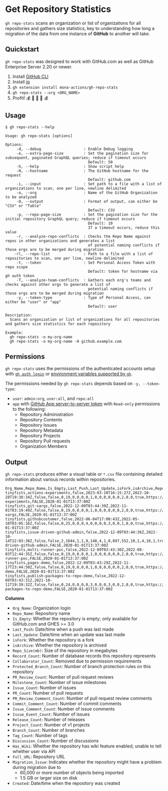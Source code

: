 # Get Repository Statistics

`gh repo-stats` scans an organization or list of organizations for all repositories and gathers size statistics, key to understanding how long a migration of the data from one instance of **GitHub** to another will take.

## Quickstart

`gh repo-stats` was designed to work with GitHub.com as well as GitHub Enterprise Server 2.20 or newer.

1. Install [GitHub CLI](https://cli.github.com/)
1. Install [jq](https://stedolan.github.io/jq/download/)
1. `gh extension install mona-actions/gh-repo-stats`
1. `gh repo-stats --org <ORG_NAME>`
1. Profit! 💰 💸 🤑 💸 💰

## Usage

```shell
$ gh repo-stats --help

Usage: gh repo-stats [options]

Options:
     -d, --debug                   : Enable Debug logging
     -e, --extra-page-size         : Set the pagination size for subsequent, paginated GraphQL queries; reduce if timeout occurs
                                     Default: 50
     -h, --help                    : Show script help
     -H, --hostname                : The GitHub hostname for the request
                                     Default: github.com
     -i, --input                   : Set path to a file with a list of organizations to scan, one per line, newline delimited
     -o, --org                     : Name of the GitHub Organization to be analyzed
     -O, --output                  : Format of output, can either be "CSV" or "Table"
                                     Default: CSV
     -p, --repo-page-size          : Set the pagination size for the initial repository GraphQL query; reduce if timeout occurs
                                     Default: 10
                                     If a timeout occurs, reduce this value
     -r, --analyze-repo-conflicts  : Checks the Repo Name against repos in other organizations and generates a list
                                     of potential naming conflicts if those orgs are to be merged during migration
    -rl, --repo-list               : Path to a file with a list of repositories to scan, one per line, newline delimited
     -t, --token                   : Set Personal Access Token with repo scope
                                     Default: token for hostname via gh auth token
     -T, --analyze-team-conflicts  : Gathers each org's teams and checks against other orgs to generate a list of
                                     potential naming conflicts if those orgs are to be merged during migration
     -y, --token-type              : Type of Personal Access, can either be "user" or "app"
                                     Default: user

Description:
  Scans an organization or list of organizations for all repositories and gathers size statistics for each repository

Example:
  gh repo-stats -o my-org-name
  gh repo-stats -o my-org-name -H github.example.com
```

## Permissions

`gh repo-stats` uses the permissions of the authenticated accounts setup with [`gh auth login`](https://cli.github.com/manual/gh_auth_login) or [environment variables supported by `gh`](https://cli.github.com/manual/gh_help_environment).

The permissions needed by `gh repo-stats` depends based on `-y, --token-type`:

- `user`: `admin:org`, `user:all`, and `repo:all`
- `app` with [GitHub App server-to-server token](https://docs.github.com/en/developers/overview/managing-deploy-keys#server-to-server-tokens) with `Read-only` permissions to the following:
  - Repository Administration
  - Repository Contents
  - Repository Issues
  - Repository Metadata
  - Repository Projects
  - Repository Pull requests
  - Organization Members

## Output

`gh repo-stats` produces either a visual table or `*.csv` file containing detailed information about various records within repositories.

```csv
Org_Name,Repo_Name,Is_Empty,Last_Push,Last_Update,isFork,isArchive,Repo_Size(mb),Record_Count,Protected_Branch_Count,PR_Review_Count,Milestone_Count,Issue_Count,PR_Count,PR_Review_Comment_Count,Commit_Comment_Count,Issue_Comment_Count,Issue_Event_Count,Release_Count,Project_Count,Branch_Count,Tag_Count,Discussion_Count,Has_Wiki,Full_URL,Migration_Issue,Created
tinyfists,actions-experiments,false,2023-03-10T16:15:27Z,2022-10-28T19:38:34Z,false,false,0,19,0,0,0,0,1,0,0,0,0,0,0,2,0,0,true,https://github.com/tinyfists/actions-experiments,FALSE,2020-01-01T13:37:00Z
tinyfists,git-xargs,false,2022-12-09T03:44:39Z,2022-11-01T03:19:49Z,false,false,0,19,0,0,0,0,1,0,0,0,0,0,0,2,0,0,true,https://github.com/tinyfists/git-xargs,FALSE,2020-01-01T13:37:00Z
tinyfists,githubcustomer,false,2022-06-04T17:00:43Z,2022-05-10T03:05:16Z,false,false,0,25,0,0,0,4,0,0,0,0,3,0,0,1,0,0,true,https://github.com/tinyfists/githubcustomer,FALSE,2020-01-01T13:37:00Z
tinyfists,issue-driven-github-admin,false,2022-12-09T03:44:36Z,2022-10-14T22:03:38Z,false,false,2,1644,1,1,0,140,4,1,0,897,552,10,1,4,10,1,true,https://github.com/tinyfists/issue-driven-github-admin,FALSE,2020-01-01T13:37:00Z
tinyfists,multi-runner-poc,false,2022-12-09T03:43:30Z,2022-08-03T12:44:35Z,false,false,0,19,0,0,0,0,1,0,0,0,0,0,0,2,0,0,true,https://github.com/tinyfists/multi-runner-poc,FALSE,2020-01-01T13:37:00Z
tinyfists,pages-demo,false,2022-12-09T03:43:29Z,2022-11-17T23:44:50Z,false,false,0,19,0,0,0,0,1,0,0,0,0,0,0,2,0,0,true,https://github.com/tinyfists/pages-demo,FALSE,2020-01-01T13:37:00Z
tinyfists,publish-packages-to-repo-demo,false,2022-12-09T03:43:31Z,2021-10-11T19:39:32Z,false,false,0,24,0,0,0,0,3,0,0,0,3,0,0,2,0,0,true,https://github.com/tinyfists/publish-packages-to-repo-demo,FALSE,2020-01-01T13:37:00Z
```

**Columns**

- `Org_Name`: Organization login
- `Repo_Name`: Repository name
- `Is_Empty`: Whether the repository is empty; only available for GitHub.com and GHES >= 3.0
- `Last_Push`: Date/time when a push was last made
- `Last_Update`: Date/time when an update was last made
- `isFork`: Whether the repository is a fork
- `isArchive`: Whether the repository is archived
- `Repo_Size(mb)`: Size of the repository in megabytes
- `Record_Count`: Number of database records this repository represents
- `Collaborator_Count`: Removed due to permission requirements
- `Protected_Branch_Count`: Number of branch protection rules on this repository
- `PR_Review_Count`: Number of pull request reviews
- `Milestone_Count`: Number of issue milestones
- `Issue_Count`: Number of issues
- `PR_Count`: Number of pull requests
- `PR_Review_Comment_Count`: Number of pull request review comments
- `Commit_Comment_Count`: Number of commit comments
- `Issue_Comment_Count`: Number of issue comments
- `Issue_Event_Count`: Number of issues
- `Release_Count`: Number of releases
- `Project_Count`: Number of v1 projects
- `Branch_Count`: Number of branches
- `Tag_Count`: Number of tags
- `Discussion_Count`: Number of discussions
- `Has_Wiki`: Whether the repository has wiki feature enabled; unable to tell whether user via API
- `Full_URL`: Repository URL
- `Migration_Issue`: Indicates whether the repository might have a problem during migration due to
  - 60,000 or more number of objects being imported
  - 1.5 GB or larger size on disk
- `Created`: Date/time when the repository was created
